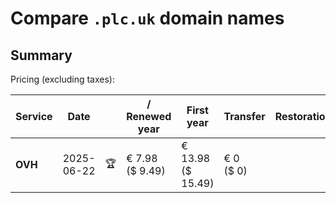 # Compare `.plc.uk` domain names

## Summary

Pricing (excluding taxes):

| Service | Date |  | / Renewed year | First year | Transfer | Restoration |
|--|--|--|--|--|--|--|
| **OVH** | 2025-06-22 | 🏆 | € 7.98<br>($ 9.49) | € 13.98<br>($ 15.49) | € 0<br>($ 0) |  |
